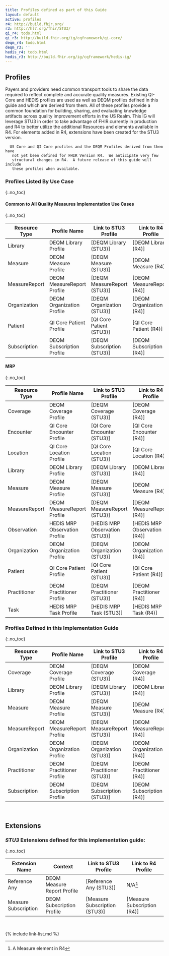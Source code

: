 ```yaml
---
title: Profiles defined as part of this Guide
layout: default
active: profiles
r4: http://build.fhir.org/
r3: http://hl7.org/fhir/STU3/
qi_r4: todo.html
qi_r3: http://build.fhir.org/ig/cqframework/qi-core/
deqm_r4: todo.html
deqm_r3: ''
hedis_r4: todo.html
hedis_r3: http://build.fhir.org/ig/cqframework/hedis-ig/
---
```

## Profiles

   Payers and providers need common transport tools to share the data required to reflect complete and accurate quality measures. Existing QI-Core and HEDIS profiles are used as well as DEQM profiles defined in this guide and which are derived from them. All of these profiles provide a common foundation for building, sharing, and evaluating knowledge artifacts across quality improvement efforts in the US Realm. This IG will leverage STU3 in order to take advantage of FHIR currently in production and R4 to better utilize the additional Resources and elements available in R4.  For elements added in R4, extensions have been created for the STU3 version.

      US Core and QI Core profiles and the DEQM Profiles derived from them have
       not yet been defined for FHIR Version R4.  We anticipate very few
       structural changes in R4.  A future release of this guide will include
       these profiles when available.

### Profiles Listed By Use Case
{:.no_toc}

#### Common to All Quality Measures Implementation Use Cases
{:.no_toc}

|Resource Type|Profile Name|Link to STU3 Profile|Link to R4 Profile|
|---|---|---|---|
|Library|DEQM Library Profile|[DEQM Library (STU3)]|[DEQM Library (R4)]|
|Measure|DEQM Measure Profile|[DEQM Measure (STU3)]|[DEQM Measure (R4)]|
|MeasureReport|DEQM MeasureReport Profile|[DEQM MeasureReport (STU3)]|[DEQM MeasureReport (R4)]|
|Organization|DEQM Organization Profile|[DEQM Organization (STU3)]|[DEQM Organization (R4)]|
|Patient|QI Core Patient Profile|[QI Core Patient (STU3)]|[QI Core Patient (R4)]|
|Subscription|DEQM Subscription Profile|[DEQM Subscription (STU3)]|[DEQM Subscription (R4)]|

#### MRP
{:.no_toc}

|Resource Type|Profile Name|Link to STU3 Profile|Link to R4 Profile|
|---|---|---|---|
|Coverage|DEQM Coverage Profile|[DEQM Coverage (STU3)]|[DEQM Coverage (R4)]|
|Encounter|QI Core Encounter Profile|[QI Core Encounter (STU3)]|[QI Core Encounter (R4)]|
|Location|QI Core Location Profile|[QI Core Location (STU3)]|[QI Core Location (R4)]|
|Library|DEQM Library Profile|[DEQM Library (STU3)]|[DEQM Library (R4)]|
|Measure|DEQM Measure Profile|[DEQM Measure (STU3)]|[DEQM Measure (R4)]|
|MeasureReport|DEQM MeasureReport Profile|[DEQM MeasureReport (STU3)]|[DEQM MeasureReport (R4)]|
|Observation|HEDIS MRP Observation Profile|[HEDIS MRP Observation (STU3)]|[HEDIS MRP Observation (R4)]|
|Organization|DEQM Organization Profile|[DEQM Organization (STU3)]|[DEQM Organization (R4)]|
|Patient|QI Core Patient Profile|[QI Core Patient (STU3)]|[QI Core Patient (R4)]|
|Practitioner|DEQM Practitioner Profile|[DEQM Practitioner (STU3)]|[DEQM Practitioner (R4)]|
|Task|HEDIS MRP Task Profile|[HEDIS MRP Task (STU3)]|[HEDIS MRP Task (R4)]|

### Profiles Defined in this Implementation Guide
{:.no_toc}

|Resource Type|Profile Name|Link to STU3 Profile|Link to R4 Profile|
|---|---|---|---|
|Coverage|DEQM Coverage Profile|[DEQM Coverage (STU3)]|[DEQM Coverage (R4)]||
|Library|DEQM Library Profile|[DEQM Library (STU3)]|[DEQM Library (R4)]|
|Measure|DEQM Measure Profile|[DEQM Measure (STU3)]|[DEQM Measure (R4)]|
|MeasureReport|DEQM MeasureReport Profile|[DEQM MeasureReport (STU3)]|[DEQM MeasureReport (R4)]|
|Organization|DEQM Organization Profile|[DEQM Organization (STU3)]|[DEQM Organization (R4)]|
|Practitioner|DEQM Practitioner Profile|[DEQM Practitioner (STU3)]|[DEQM Practitioner (R4)]|
|Subscription|DEQM Subscription Profile|[DEQM Subscription (STU3)]|[DEQM Subscription (R4)]|

<br />

## Extensions

### *STU3* Extensions defined for this implementation guide:
{:.no_toc}

|Extension Name|Context|Link to STU3 Profile|Link to R4 Profile|
|---|---|---|---|
|Reference Any|DEQM Measure Report Profile|[Reference Any (STU3)]|N/A[^1]|
|Measure Subscription|DEQM Subscription Profile|[Measure Subscription (STU3)]|[Measure Subscription (R4)]|

<br />

[^1]: A Measure element in R4

{% include link-list.md %}
